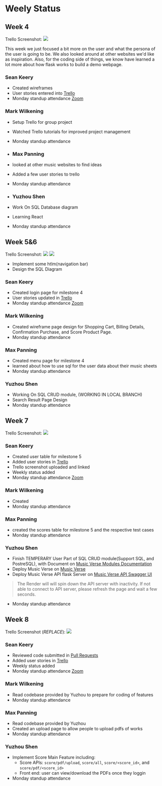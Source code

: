 # Weely Status

## Week 4

Trello Screenshot:
![](img/Trello_2023-07-04_10-16-38.png)

This week we just focused a bit more on the user and what the persona of the user is going to be. We also looked around at other websites we'd like as inspiration. Also, for the coding side of things, we know have learned a lot more about how flask works to build a demo webpage.

### Sean Keery

- Created wireframes
- User stories entered into [Trello](https://trello.com/b/Oz0v3nr9/musicverse-by-the-lightning-bolts)
- Monday standup attendance [Zoom](https://Dell.zoom.us/j/9581483425?pwd=RUtyYVhQbXVpN1ZhT3BadzR0UWhRdz09)

### Mark Wilkening

- Setup Trello for group project
- Watched Trello tutorials for improved project management
- Monday standup attendance

- ### Max Panning

- looked at other music websites to find ideas
- Added a few user stories to trello
- Monday standup attendance

- ### Yuzhou Shen

- Work On SQL Database diagram
- Learning React
- Monday standup attendance


## Week 5&6
Trello Screenshot:
![](img/Trello_2023-07-14_08-08-17.png)
![](img/Trello_2023-07-20_12-46-59.png)

* Implement some htlm(navigation bar)
* Design the SQL Diagram

### Sean Keery

- Created login page for milestone 4
- User stories updated in [Trello](https://trello.com/b/Oz0v3nr9/musicverse-by-the-lightning-bolts)
- Monday standup attendance [Zoom](https://Dell.zoom.us/j/9581483425?pwd=RUtyYVhQbXVpN1ZhT3BadzR0UWhRdz09)

### Mark Wilkening

- Created wireframe page design for Shopping Cart, Billing Details, Confirmation Purchase, and Score Product Page.
- Monday standup attendance

  
### Max Panning

- Created menu page for milestone 4
- learned about how to use sql for the user data about their music sheets
- Monday standup attendance
  
### Yuzhou Shen
- Working On SQL CRUD module, (WORKING IN LOCAL BRANCH)
- Search Result Page Design
- Monday standup attendance

## Week 7
Trello Screenshot:
![](img/Trello_2023-07-27.png)

### Sean Keery

- Created user table for milestone 5
- Added user stories in [Trello](https://trello.com/b/Oz0v3nr9/musicverse-by-the-lightning-bolts)
- Trello screenshot uploaded and linked
- Weekly status added
- Monday standup attendance [Zoom](https://Dell.zoom.us/j/9581483425?pwd=RUtyYVhQbXVpN1ZhT3BadzR0UWhRdz09)

### Mark Wilkening

- Created 
- Monday standup attendance

  
### Max Panning

- created the scores table for milestone 5 and the respective test cases
- Monday standup attendance
  
### Yuzhou Shen
- Finish TEMPERARY User Part of SQL CRUD module(Support SQL, and PostreSQL), with Document on [Music Verse Modules Documentation](https://evnii.github.io/CSPB-3308-Team-3-Project/)
- Deploy Music Verse on [Music Verse](https://musicverse.onrender.com/)
- Deploy Music Verse API flask Server on [Music Verse API Swagger UI](https://musicverse-api.onrender.com/SwaggerUI/)
> The Render will will spin down the API server with inactivity. If not able to connect to API server, please refresh the page and wait a few seconds.
- Monday standup attendance

## Week 8
Trello Screenshot (*REPLACE*):
![](img/Trello_2023-08-04.png)

### Sean Keery

- Reviewed code submitted in [Pull Requests](https://github.com/EVNII/CSPB-3308-Team-3-Project/pulls?q=is%3Apr+is%3Aclosed)
- Added user stories in [Trello](https://trello.com/b/Oz0v3nr9/musicverse-by-the-lightning-bolts)
- Weekly status added
- Monday standup attendance [Zoom](https://Dell.zoom.us/j/9581483425?pwd=RUtyYVhQbXVpN1ZhT3BadzR0UWhRdz09)

### Mark Wilkening

- Read codebase provided by Yuzhou to prepare for coding of features
- Monday standup attendance

### Max Panning

- Read codebase provided by Yuzhou
- Created an upload page to allow people to upload pdfs of works
- Monday standup attendance

### Yuzhou Shen
- Implement Score Main Feature including:
  - Score APIs: `score/pdf/upload`, `score/all`, `score/<score_id>`, and `score/pdf/<score_id>`
  - Front end: user can view/download the PDFs once they loggin
- Monday standup attendance
